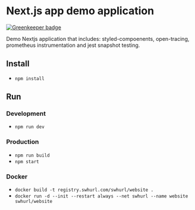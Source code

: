 # Next.js app  demo application

[![Greenkeeper badge](https://badges.greenkeeper.io/samclement/swhurl-website.svg)](https://greenkeeper.io/)

Demo Nextjs application that includes: styled-compoenents, open-tracing, prometheus instrumentation and jest snapshot testing.

## Install

- `npm install`

## Run

### Development

- `npm run dev`

### Production

- `npm run build`
- `npm start`

### Docker

- `docker build -t registry.swhurl.com/swhurl/website .`
- `docker run -d --init --restart always --net swhurl --name website swhurl/website`
